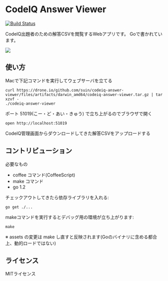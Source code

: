 # CodeIQ Answer Viewer

[![Build Status](https://drone.io/github.com/suin/codeiq-answer-viewer/status.png)](https://drone.io/github.com/suin/codeiq-answer-viewer/latest)

CodeIQ出題者のための解答CSVを閲覧するWebアプリです。
Goで書かれています。

![](https://raw2.github.com/suin/codeiq-answer-viewer/master/image.png)

## 使い方

Macで下記コマンドを実行してウェブサーバを立てる

```
curl https://drone.io/github.com/suin/codeiq-answer-viewer/files/artifacts/darwin_amd64/codeiq-answer-viewer.tar.gz | tar xzvf -
./codeiq-answer-viewer
```

ポート 51019(こー・ど・あい・きゅう) で立ち上がるのでブラウザで開く

```
open http://localhost:51019
```

CodeIQ管理画面からダウンロードしてきた解答CSVをアップロードする



## コントリビューション

必要なもの

* coffee コマンド(CoffeeScript)
* make コマンド
* go 1.2

チェックアウトしてきたら依存ライブラリを入れる:

```
go get ./...
```


makeコマンドを実行するとデバッグ用の環境が立ち上がります:

```
make
```

※ assets の変更は make し直すと反映されます(Goのバイナリに含める都合上、動的ロードではない)

## ライセンス

MITライセンス

